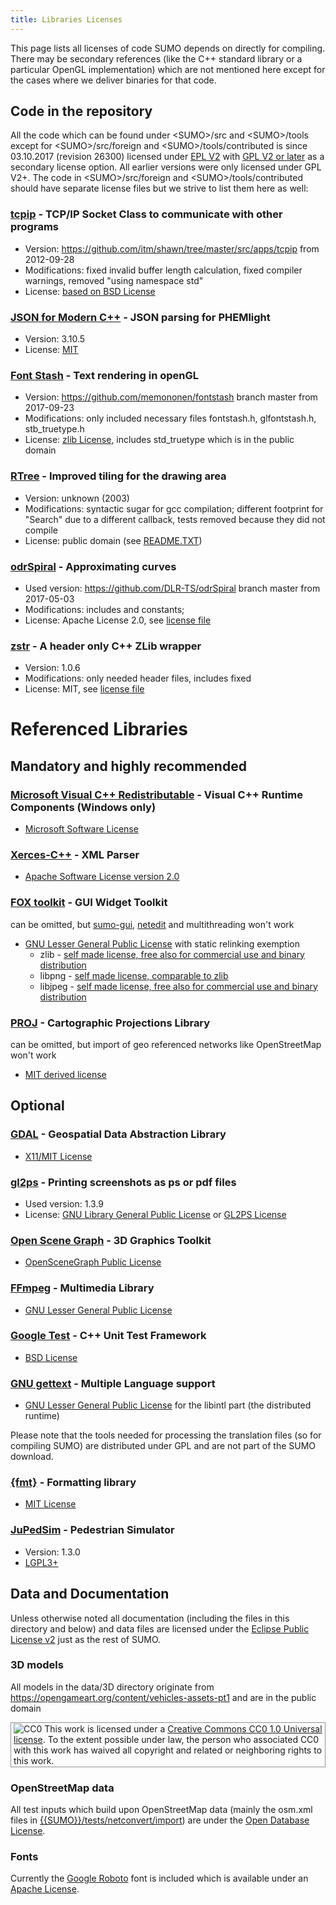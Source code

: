 ```yaml
---
title: Libraries Licenses
---
```


This page lists all licenses of code SUMO depends on directly for
compiling. There may be secondary references (like the C++ standard
library or a particular OpenGL implementation) which are not mentioned
here except for the cases where we deliver binaries for that code.

## Code in the repository

All the code which can be found under <SUMO\>/src and <SUMO\>/tools except
for <SUMO\>/src/foreign and <SUMO\>/tools/contributed is since 03.10.2017
(revision 26300) licensed under [EPL V2](https://www.eclipse.org/legal/epl-2.0/)
with [GPL V2 or later](https://www.gnu.org/licenses/old-licenses/gpl-2.0-standalone.html)
as a secondary license option. All earlier versions were only
licensed under GPL V2+. The code in
<SUMO\>/src/foreign and <SUMO\>/tools/contributed should have separate
license files but we strive to list them here as well:

### [tcpip](https://github.com/itm/shawn/tree/master/src/apps/tcpip) - TCP/IP Socket Class to communicate with other programs

- Version: <https://github.com/itm/shawn/tree/master/src/apps/tcpip>
  from 2012-09-28
- Modifications: fixed invalid buffer length calculation, fixed
  compiler warnings, removed "using namespace std"
- License: [based on BSD License](https://github.com/itm/shawn/blob/master/shawn-licence.txt)

### [JSON for Modern C++](https://github.com/nlohmann/json) - JSON parsing for PHEMlight

 - Version: 3.10.5
 - License: [MIT](http://opensource.org/licenses/MIT)

### [Font Stash](https://github.com/memononen/fontstash) - Text rendering in openGL

- Version: <https://github.com/memononen/fontstash> branch master from
  2017-09-23
- Modifications: only included necessary files fontstash.h,
  glfontstash.h, stb_truetype.h
- License: [zlib License](https://github.com/memononen/fontstash/blob/master/LICENSE.txt),
  includes std_truetype which is in the public domain

### [RTree](https://www.superliminal.com/sources/RTreeTemplate.zip) - Improved tiling for the drawing area

- Version: unknown (2003)
- Modifications: syntactic sugar for gcc compilation; different
  footprint for "Search" due to a different callback, tests removed
  because they did not compile
- License: public domain (see
  [README.TXT](https://github.com/eclipse-sumo/sumo/blob/main/src/foreign/rtree/README.TXT))

### [odrSpiral](https://github.com/DLR-TS/odrSpiral) - Approximating curves

- Used version: <https://github.com/DLR-TS/odrSpiral> branch master
  from 2017-05-03
- Modifications: includes and constants;
- License: Apache License 2.0, see [license
  file](https://github.com/eclipse-sumo/sumo/blob/main/src/foreign/eulerspiral/LICENSE.TXT)

### [zstr](https://github.com/mateidavid/zstr) - A header only C++ ZLib wrapper

- Version: 1.0.6
- Modifications: only needed header files, includes fixed
- License: MIT, see [license
  file](https://github.com/eclipse-sumo/sumo/blob/main/src/foreign/zstr/LICENSE)

# Referenced Libraries

## Mandatory and highly recommended

### [Microsoft Visual C++ Redistributable](https://learn.microsoft.com/en-us/cpp/windows/latest-supported-vc-redist) - Visual C++ Runtime Components (Windows only)

- [Microsoft Software
  License](https://www.visualstudio.com/en-us/mt171551.aspx)

### [Xerces-C++](https://xerces.apache.org/xerces-c/) - XML Parser

- [Apache Software License
  version 2.0](https://www.apache.org/licenses/LICENSE-2.0)

### [FOX toolkit](https://fox-toolkit.org/) - GUI Widget Toolkit

can be omitted, but [sumo-gui](sumo-gui.md),
[netedit](Netedit/index.md) and multithreading won't work

- [GNU Lesser General Public
  License](https://www.gnu.org/copyleft/lesser.html) with static
  relinking exemption
  - zlib - [self made license, free also for commercial use and
    binary distribution](https://www.zlib.net/zlib_license.html)
  - libpng - [self made license, comparable to
    zlib](http://www.libpng.org/pub/png/src/libpng-LICENSE.txt)
  - libjpeg - [self made license, free also for commercial use and
    binary
    distribution](https://github.com/winlibs/libjpeg/blob/master/README.md)

### [PROJ](https://proj.org/) - Cartographic Projections Library

can be omitted, but import of geo referenced networks like OpenStreetMap
won't work

- [MIT derived license](https://proj.org/about.html#license)

## Optional

### [GDAL](https://www.gdal.org/) - Geospatial Data Abstraction Library

- [​X11/​MIT
  License](https://svn.osgeo.org/gdal/trunk/gdal/LICENSE.TXT)

### [gl2ps](https://www.geuz.org/gl2ps/) - Printing screenshots as ps or pdf files

- Used version: 1.3.9
- License: [GNU Library General Public
  License](https://www.geuz.org/gl2ps/COPYING.LGPL) or [GL2PS
  License](https://www.geuz.org/gl2ps/COPYING.GL2PS)

### [Open Scene Graph](https://www.openscenegraph.org/) - 3D Graphics Toolkit

- [OpenSceneGraph Public
  License](https://openscenegraph.github.io/openscenegraph.io/about/license.html)

### [FFmpeg](https://ffmpeg.org/) - Multimedia Library

- [GNU Lesser General Public
  License](https://www.gnu.org/licenses/old-licenses/lgpl-2.1.html)

### [Google Test](https://github.com/google/googletest) - C++ Unit Test Framework

- [BSD License](https://github.com/google/googletest/blob/main/LICENSE)

### [GNU gettext](https://www.gnu.org/software/gettext/) - Multiple Language support

- [GNU Lesser General Public
  License](https://www.gnu.org/software/gettext/manual/html_node/GNU-LGPL.html) for the libintl part (the distributed runtime)

Please note that the tools needed for processing the translation files (so for compiling SUMO)
are distributed under GPL and are not part of the SUMO download.

### [{fmt}](https://fmt.dev) - Formatting library

- [​MIT License](https://github.com/fmtlib/fmt/blob/master/LICENSE)

### [JuPedSim](https://jupedsim.org/) - Pedestrian Simulator

- Version: 1.3.0
- [LGPL3+](https://www.gnu.org/licenses/lgpl-3.0)

## Data and Documentation

Unless otherwise noted all documentation (including the files in this directory and below) and data
files are licensed under the [Eclipse Public License v2](https://www.eclipse.org/legal/epl-v20.html) just as the rest of SUMO.

### 3D models

All models in the data/3D directory originate from
<https://opengameart.org/content/vehicles-assets-pt1> and are in the
public domain

<p style="border: 1px solid #909090; padding: 1px 4px"><img src="images/CC-CC0-small.png" alt="CC0"> This work is licensed under a <a href="https://creativecommons.org/publicdomain/zero/1.0/">Creative Commons CC0 1.0 Universal license</a>. To the extent possible under law, the person who associated CC0 with this work has waived all copyright and related or neighboring rights to this work.</p>

### OpenStreetMap data

All test inputs which build upon OpenStreetMap data (mainly the osm.xml
files in [{{SUMO}}/tests/netconvert/import]({{Source}}tests/netconvert/import)) are under the [Open Database
License](https://opendatacommons.org/licenses/odbl/).

### Fonts

Currently the [Google Roboto](https://fonts.google.com/specimen/Roboto)
font is included which is available under an [Apache
License](https://www.apache.org/licenses/LICENSE-2.0).
